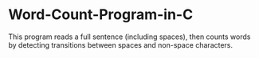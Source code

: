 # Word-Count-Program-in-C
This program reads a full sentence (including spaces), then counts words by detecting transitions between spaces and non-space characters.
